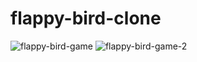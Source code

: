 # flappy-bird-clone
![flappy-bird-game](https://user-images.githubusercontent.com/79951928/166949556-98e99f56-54d1-45ca-870f-a2f645775cdc.PNG)
![flappy-bird-game-2](https://user-images.githubusercontent.com/79951928/166949562-924925c6-0d75-4f10-ad3a-16cd21d1601b.PNG)

